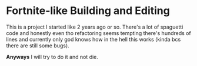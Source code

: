 # Fortnite-like Building and Editing

This is a project I started like 2 years ago or so.
There's a lot of spaguetti code and honestly even tho refactoring seems tempting there's hundreds of lines and currently only god knows how in the hell this works (kinda bcs there are still some bugs).

**Anyways** I will try to do it and not die.
